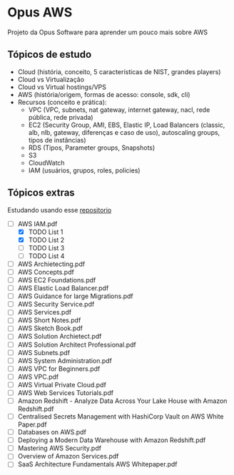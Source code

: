 # Opus AWS

Projeto da Opus Software para aprender um pouco mais sobre AWS

## Tópicos de estudo

- Cloud (história, conceito, 5 características de NIST, grandes players)
- Cloud vs Virtualização
- Cloud vs Virtual hostings/VPS
- AWS (história/origem, formas de acesso: console, sdk, cli)
- Recursos (conceito e prática):
	- VPC (VPC, subnets, nat gateway, internet gateway, nacl, rede pública, rede privada)
	- EC2 (Security Group, AMI, EBS, Elastic IP, Load Balancers (classic, alb, nlb, gateway, diferenças e caso de uso), autoscaling groups, tipos de instâncias)
	- RDS (Tipos, Parameter groups, Snapshots)
	- S3
	- CloudWatch
	- IAM (usuários, grupos, roles, policies)

## Tópicos extras

Estudando usando esse [repositorio](https://github.com/ahmedtariq01/Cloud-DevOps-Learning-Resources/tree/main/AWS%20Learning)

- [ ] AWS IAM.pdf
	- [x] TODO List 1
	- [x] TODO List 2
	- [ ] TODO List 3
	- [ ] TODO List 4
- [ ] AWS Archietecting.pdf
- [ ] AWS Concepts.pdf
- [ ] AWS EC2 Foundations.pdf
- [ ] AWS Elastic Load Balancer.pdf
- [ ] AWS Guidance for large Migrations.pdf
- [ ] AWS Security Service.pdf
- [ ] AWS Services.pdf
- [ ] AWS Short Notes.pdf
- [ ] AWS Sketch Book.pdf
- [ ] AWS Solution Archietect.pdf
- [ ] AWS Solution Architect Professional.pdf
- [ ] AWS Subnets.pdf
- [ ] AWS System Administration.pdf
- [ ] AWS VPC for Beginners.pdf
- [ ] AWS VPC.pdf
- [ ] AWS Virtual Private Cloud.pdf
- [ ] AWS Web Services Tutorials.pdf
- [ ] Amazon Redshift - Analyze Data Across Your Lake House with Amazon Redshift.pdf
- [ ] Centralised Secrets Management with HashiCorp Vault on AWS White Paper.pdf
- [ ] Databases on AWS.pdf
- [ ] Deploying a Modern Data Warehouse with Amazon Redshift.pdf
- [ ] Mastering AWS Security.pdf
- [ ] Overview of Amazon Services.pdf
- [ ] SaaS Architecture Fundamentals AWS Whitepaper.pdf
